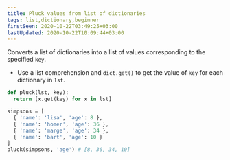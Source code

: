 ```yaml
---
title: Pluck values from list of dictionaries
tags: list,dictionary,beginner
firstSeen: 2020-10-22T03:49:25+03:00
lastUpdated: 2020-10-22T10:09:44+03:00
---
```


Converts a list of dictionaries into a list of values corresponding to the specified `key`.

- Use a list comprehension and `dict.get()` to get the value of `key` for each dictionary in `lst`.

```py
def pluck(lst, key):
  return [x.get(key) for x in lst]
```

```py
simpsons = [
  { 'name': 'lisa', 'age': 8 },
  { 'name': 'homer', 'age': 36 },
  { 'name': 'marge', 'age': 34 },
  { 'name': 'bart', 'age': 10 }
]
pluck(simpsons, 'age') # [8, 36, 34, 10]
```
